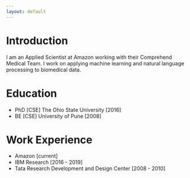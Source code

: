 ```yaml
---
layout: default
---
```


# Introduction

I am an Applied Scientist at Amazon working with their Comprehend Medical Team. I work on applying machine learning and natural language processing to biomedical data.

# Education

* PhD [CSE] The Ohio State University [2016]
* BE [CSE] University of Pune [2008]

# Work Experience

* Amazon [current]
* IBM Research [2016 - 2019]
* Tata Research Development and Design Center [2008 - 2010]
